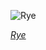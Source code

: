 
![Rye](https://upload.wikimedia.org/wikipedia/commons/thumb/e/eb/Ivan_Shishkin_-_%D0%A0%D0%BE%D0%B6%D1%8C_-_Google_Art_Project.jpg/599px-Ivan_Shishkin_-_%D0%A0%D0%BE%D0%B6%D1%8C_-_Google_Art_Project.jpg)

*[Rye](https://wikipedia.org/wiki/File:Ivan_Shishkin_-_%D0%A0%D0%BE%D0%B6%D1%8C_-_Google_Art_Project.jpg)*

